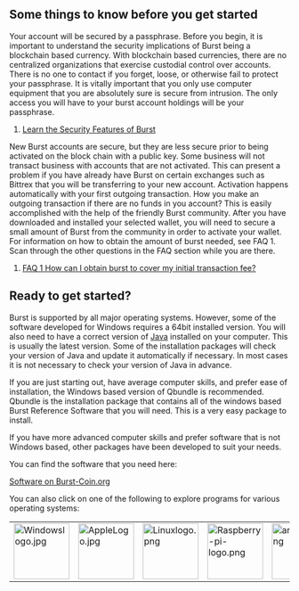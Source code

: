 Some things to know before you get started
------------------------------------------

Your account will be secured by a passphrase. Before you begin, it is important to understand the security implications of Burst being a blockchain based currency. With blockchain based currencies, there are no centralized organizations that exercise custodial control over accounts. There is no one to contact if you forget, loose, or otherwise fail to protect your passphrase. It is vitally important that you only use computer equipment that you are absolutely sure is secure from intrusion. The only access you will have to your burst account holdings will be your passphrase.

1.  [Learn the Security Features of Burst](secure-your-burst.md)

New Burst accounts are secure, but they are less secure prior to being activated on the block chain with a public key. Some business will not transact business with accounts that are not activated. This can present a problem if you have already have Burst on certain exchanges such as Bittrex that you will be transferring to your new account. Activation happens automatically with your first outgoing transaction. How you make an outgoing transaction if there are no funds in you account? This is easily accomplished with the help of the friendly Burst community. After you have downloaded and installed your selected wallet, you will need to secure a small amount of Burst from the community in order to activate your wallet. For information on how to obtain the amount of burst needed, see FAQ 1. Scan through the other questions in the FAQ section while you are there.

1.  [FAQ 1 How can I obtain burst to cover my initial transaction fee?](faq-how-do-i-get-burst-3f.md)

Ready to get started?
---------------------

Burst is supported by all major operating systems. However, some of the software developed for Windows requires a 64bit installed version. You will also need to have a correct version of [Java](https://www.java.com/download/) installed on your computer. This is usually the latest version. Some of the installation packages will check your version of Java and update it automatically if necessary. In most cases it is not necessary to check your version of Java in advance.

If you are just starting out, have average computer skills, and prefer ease of installation, the Windows based version of Qbundle is recommended. Qbundle is the installation package that contains all of the windows based Burst Reference Software that you will need. This is a very easy package to install.

If you have more advanced computer skills and prefer software that is not Windows based, other packages have been developed to suit your needs.

You can find the software that you need here:

[Software on Burst-Coin.org](https://www.burst-coin.org/download-wallet/)

You can also click on one of the following to explore programs for various operating systems:

|                                                                                         |                                                                                   |                                                                                   |                                                                                                           |                                                                             |
|-----------------------------------------------------------------------------------------|-----------------------------------------------------------------------------------|-----------------------------------------------------------------------------------|-----------------------------------------------------------------------------------------------------------|-----------------------------------------------------------------------------|
| <img src="Windowslogo.jpg" title="Windowslogo.jpg" alt="Windowslogo.jpg" width="100" /> | <img src="AppleLogo.jpg" title="AppleLogo.jpg" alt="AppleLogo.jpg" width="100" /> | <img src="Linuxlogo.png" title="Linuxlogo.png" alt="Linuxlogo.png" width="100" /> | <img src="Raspberry-pi-logo.png" title="Raspberry-pi-logo.png" alt="Raspberry-pi-logo.png" width="100" /> | <img src="android.png" title="android.png" alt="android.png" width="100" /> |



